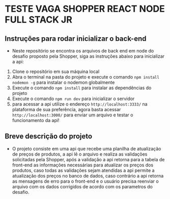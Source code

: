 # TESTE VAGA SHOPPER REACT NODE FULL STACK JR

## Instruções para rodar inicializar o back-end

- Neste repositório se encontra os arquivos de back end em node do desafio proposto pela Shopper, siga as instruções abaixo para inicializar a api:
1. Clone o repositório em sua máquina local
2. Abra o terminal na pasta do projeto e execute o comando `npm install nodemon -g` para instalar o nodemon globalmente 
3. Execute o comando `npm install` para instalar as dependências do projeto
4. Execute o comando `npm run dev` para inicializar o servidor
5. para acessar a api utilize o endereço `http://localhost:3333/` na plataforma de sua preferência, agora basta acessar `http://localhost:3000/` para enviar um arquivo e testar o funcionamento da api!

## Breve descrição do projeto
- O projeto consiste em uma api que recebe uma planilha de atualização de preços de produtos, a api lê o arquivo e realiza as validações solicitadas pela Shopper, após a validação a api retorna para a tabela de front-end as informações necessárias para atualizar os preços dos produtos, caso todas as validações sejam atendidas a api permite a atualização dos preços no banco de dados, caso contrário a api retorna as mensagens de erro para o front-end e o usuário precisa reenviar o arquivo com os dados corrigidos de acordo com os parametros do desafio.
